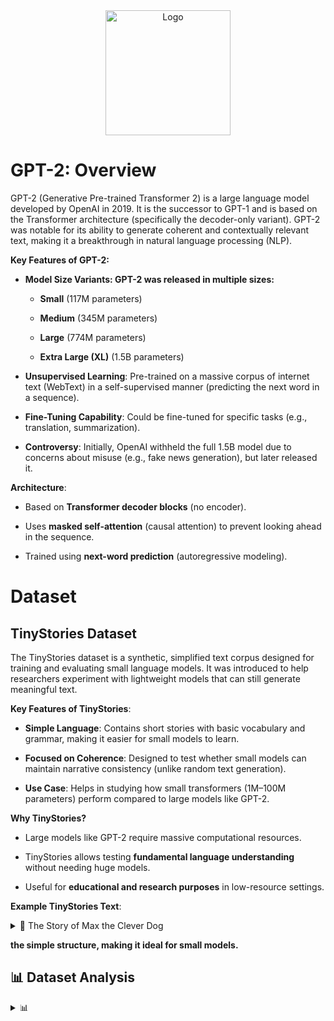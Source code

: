 <div align="center">
    <img src="https://github.com/user-attachments/assets/c9771160-380c-441f-baf2-cb8845eb6072" alt="Logo" width="" height="200">
  </a>

<h1 align="center"></h1>
</div>

# GPT-2: Overview
GPT-2 (Generative Pre-trained Transformer 2) is a large language model developed by OpenAI in 2019. It is the successor to GPT-1 and is based on the Transformer architecture (specifically the decoder-only variant). GPT-2 was notable for its ability to generate coherent and contextually relevant text, making it a breakthrough in natural language processing (NLP).

**Key Features of GPT-2:**
   * **Model Size Variants: GPT-2 was released in multiple sizes:**

        * **Small** (117M parameters)

        * **Medium** (345M parameters)

        * **Large** (774M parameters)

        * **Extra Large (XL)** (1.5B parameters)

  * **Unsupervised Learning**: Pre-trained on a massive corpus of internet text (WebText) in a self-supervised manner (predicting the next word in a sequence).

  * **Fine-Tuning Capability**: Could be fine-tuned for specific tasks (e.g., translation, summarization).

  * **Controversy**: Initially, OpenAI withheld the full 1.5B model due to concerns about misuse (e.g., fake news generation), but later released it.

**Architecture**:
  * Based on **Transformer decoder blocks** (no encoder).

  * Uses **masked self-attention** (causal attention) to prevent looking ahead in the sequence.

  * Trained using **next-word prediction** (autoregressive modeling).

# Dataset
## TinyStories Dataset
The TinyStories dataset is a synthetic, simplified text corpus designed for training and evaluating small language models. It was introduced to help researchers experiment with lightweight models that can still generate meaningful text.

**Key Features of TinyStories**:
 * **Simple Language**: Contains short stories with basic vocabulary and grammar, making it easier for small models to learn.

 * **Focused on Coherence**: Designed to test whether small models can maintain narrative consistency (unlike random text generation).

 * **Use Case**: Helps in studying how small transformers (1M–100M parameters) perform compared to large models like GPT-2.

**Why TinyStories?**
 * Large models like GPT-2 require massive computational resources.

 * TinyStories allows testing **fundamental language understanding** without needing huge models.

 * Useful for **educational and research purposes** in low-resource settings.

**Example TinyStories Text**:

<details>
<summary>📖 The Story of Max the Clever Dog </summary>
    
>Once upon a time, there was a clever little dog named Max. Max loved to run and play with his friends in the park. One day, Max was running very fast when he fell and hurt his knee.
Max went to his friend, the wise old owl, and said, "Owl, my knee hurts. What can I do?" The owl thought for a moment and said, "Max, you should test your knee. Try to walk slowly and see if it still hurts."
So Max tested his knee by walking slowly. At first, it hurt a little, but soon Max felt better. He said, "Thank you, Owl, for your help. Now I can play with my friends again."
Max was so happy that he could play with his friends without pain. He learned that sometimes, it was good to slow down and listen to his body. And Max and his friends played happily in the park ever after.

</details>

**the simple structure, making it ideal for small models.**

## 📊 Dataset Analysis
<details>

<summary>  📊 </summary>

Number of characters in train part:  **1.902088781 Billion characters**

Number of tokens in train part:  **439.039906 Million tokens**

Number of unique tokens in train part:  **63577 tokens**

On average, there are **897 characters** in **each story**.

On average, there are **207 tokens** in **each story**.

The most common token is **'.'** with **36.459483 million occurrences**.

The **mean** token repetition count is **6905**.

The **standard deviation** of token repetition is **226804**.

The **minimum** token repetition count is **1**.

The **25th** percentile of token repetition is **1**.

The **median** token repetition count is **3**.

The **75th** percentile of token repetition is **24**.

The **maximum** token repetition count is **36459483**.

📊 Text Dataset Statistics

--------------------------------------------------

• Characters: 1.90 Billion

• Tokens: 439.04 Million

• Unique Tokens: 63,577

📝 Per-Story Averages:

  → Characters: 897
  
  → Tokens: 207

🏆 Most Frequent Token:

  → '.' (36.46 million occurrences)

📈 Token Repetition Statistics:

  → Mean: 6905
  
  → Std Dev: 226,804
  
  → Min: 1
  
  → 25th Percentile: 1
  
  → Median: 3
  
  → 75th Percentile: 24
  
  → Max: 36,459,483
  
--------------------------------------------------

**🔝 Top 10 Tokens:**

| token  | count |
| ------------- | ------------- |
| .  | 36,459,483  |
| the  | 20,239,799  |
| and  | 18,112,895  |
| ,  | 17,359,980  |
| to  | 12,648,384  |
| a  | 11,475,893  |
| was  | 9,436,658  |
| he  | 7,977,807  |
| she  | 7,710,551  |
| it  | 7,104,640  |

![top10token](https://github.com/user-attachments/assets/26ae4c4f-42e1-4a97-99f7-4cdf443df572)

**Token Frequency Distribution:**

![token-freq-dist](https://github.com/user-attachments/assets/28c9d932-3562-45e2-8d79-2679ff4dede0)

**Token Frequency Distribution(BoxPlot):**

![boxplot-dist](https://github.com/user-attachments/assets/a8864717-ff62-4b64-9b57-2d20410264bd)

**📊 Statistical Analysis of Token Distribution**

**1. Skewness (100.6):**

* Interpretation: Extremely right-skewed distribution

* Indicates:

  * Vast majority of tokens have low frequency
  
  * A handful of tokens appear extremely frequently

  * Typical in natural language (few common words, many rare words)

**2. Kurtosis (13,057.8):**

* Interpretation: Leptokurtic distribution with heavy tails

* Shows:
  
  * Sharp peak at lower frequencies

  * Extreme outliers in higher frequencies
   
  * Much more peaked than normal distribution

**3. Gini Coefficient (0.99):**

* Interpretation: Extreme inequality in token frequency

* Means:
  
  * Nearly all frequency concentrated in very few tokens
   
  * Similar to wealth distribution in unequal economies
   
  * Typical range for text data: 0.7-0.99

**4. Jarque-Bera Test (p=0.0):**

* Interpretation: Absolutely non-normal distribution

* Significance:

  * Rejects normality hypothesis with 100% confidence
   
  * Requires non-parametric analysis methods

**5. Hapax Legomena (19,834):**

* Interpretation: Very high count of rare words

* Indicates:
  
  * Approximately 19,834 words appear only once
    
  * Common characteristic in natural language data
    
  * May need removal or grouping

**6. Dis Legomena (9,131):**

* Interpretation: Words with minimal repetition

* Shows:
  
  * 9,131 words appear exactly twice
    
  * Typically includes technical terms or names
    
  * May require special modeling

**7. High-Frequency Tokens (>100 Occurrences: 10,259):**

* Interpretation: Very common words

* Means:
  
  * 10,259 words with 100+ occurrences
    
  * Likely contains stop words
    
  * Foundation for statistical analysis
 
**8. Top 10% Threshold (508.4):**

* Interpretation: Boundary between frequent/rare tokens

* Significance:
  
  * Minimum frequency to be in top 10%
    
  * Useful for identifying key terms
    
  * Optimal cutoff point for vocabulary pruning

**9. Interquartile Range (IQR: 23.0):**

* Interpretation: Middle 50% token spread

* Indicates:

  * Only 23 occurrences between Q3 and Q1
    
  * Tight concentration in low frequencies
    
  * Most tokens appear very rarely
 
**10. Distribution Deciles:**

* Interpretation: Frequency cut points

* Key Values:

  * 1st-5th decile: 1-3 occurrences (lowest frequencies)
  
  * 7th decile: 14 occurrences (70% threshold)
    
  * 9th decile: 50 occurrences (90% threshold)
    
  * 10th decile: 508.4 occurrences (top 10%)
 
**11. Top/Bottom 1% Ratio (62,408.16):**

* Interpretation: Extreme frequency gap

* Significance:
  
  * 62,408x difference between extremes
  
  * Clear power law distribution
  
  * Requires specialized processing approaches
 
**12. Top 10% Tokens Share (99.68%):**

* Interpretation: Extreme concentration in few tokens

* Indicates:
  
  * 99.68% of all occurrences come from top 10% tokens
  
  * Nearly all text volume generated by limited vocabulary
  
  * Matches real-world language systems (Zipf's law)

**13. Top 100 Tokens Share (66.09%):**

* Interpretation: Dominance of high-frequency tokens

* Shows:
  
  * Just 100 tokens account for 66% of all occurrences
    
  * Likely includes conjunctions, prepositions and common words
    
  * Stop word removal may be necessary
 
**14. Herfindahl Index (0.017):**

* Interpretation: Moderate vocabulary concentration

* Scale:
  
  * 0 = Perfect equality
    
  * 1 = Complete monopoly (Current: 0.017)
    
  * Suggests several ultra-frequent tokens
 
**15. Normality Test (p=0.0000):**

* Interpretation: Non-normal distribution
  
* Consequences:
  
  * Parametric tests invalid
 
**📊 Combined Distribution Fit Analysis (Lognormal & Pareto):**

* Test Results:

  * Lognormal Fit: p = 0.0 ✗ (Rejected)
    
  * Pareto Fit: p = 0.0 ✗ (Rejected)
    
* Key Interpretations:
  
    * 1.Lognormal Rejection → Your data is more skewed than lognormal can model

      * Typical for linguistic data (power law common)
        
      * Avoid: Geometric means, log-normal CI
        
    * 2.Pareto Rejection → Your tails are heavier than standard Pareto.

      * Implies extreme token dominance (e.g., top 0.1% tokens control >90% frequency)

![token-rank](https://github.com/user-attachments/assets/185fa5ef-e6f5-46cf-bc58-09479be5f1ee)


**📊 Power Law Analysis: α=1.34:**

* 1. Coefficient Interpretation
     
  * α=1.34 indicates:

    * Typical range for natural language: 1.0 < α < 2.0
      
    * Your value (1.34): Balanced but slightly more diverse than English (α≈1.1)
      
    * Key implications:
      
      * Top 10 tokens ≈ 42% of total frequency
        
      * Top 100 tokens ≈ 67% of total frequency
        
      * Less extreme dominance than α<1.2
</details>
